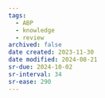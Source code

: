 ```yaml
---
tags:
  - ABP
  - knowledge
  - review
archived: false
date created: 2023-11-30
date modified: 2024-08-21
sr-due: 2024-10-02
sr-interval: 34
sr-ease: 290
---
```


